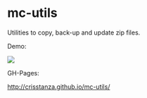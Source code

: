 mc-utils
========

Utilities to copy, back-up and update zip files.


Demo:

<img src="http://crisstanza.github.io/mc-utils/demo/mc-utils-screenshot.png" />


GH-Pages:

http://crisstanza.github.io/mc-utils/

